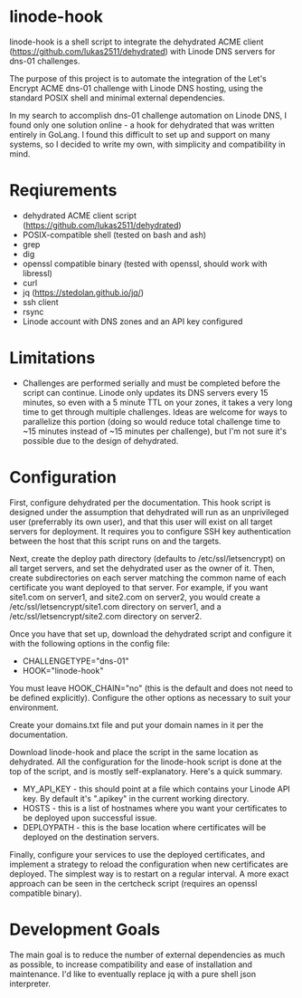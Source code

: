 # linode-hook
linode-hook is a shell script to integrate the dehydrated ACME client (https://github.com/lukas2511/dehydrated) with Linode DNS servers for dns-01 challenges. 

The purpose of this project is to automate the integration of the Let's Encrypt ACME dns-01 challenge with Linode DNS hosting, using the standard POSIX shell and minimal external dependencies.

In my search to accomplish dns-01 challenge automation on Linode DNS, I found only one solution online - a hook for dehydrated that was written entirely in GoLang. I found this difficult to set up and support on many systems, so I decided to write my own, with simplicity and compatibility in mind.

# Reqiurements
- dehydrated ACME client script (https://github.com/lukas2511/dehydrated)
- POSIX-compatible shell (tested on bash and ash)
- grep
- dig
- openssl compatible binary (tested with openssl, should work with libressl)
- curl
- jq (https://stedolan.github.io/jq/)
- ssh client
- rsync
- Linode account with DNS zones and an API key configured

# Limitations
- Challenges are performed serially and must be completed before the script can continue. Linode only updates its DNS servers every 15 minutes, so even with a 5 minute TTL on your zones, it takes a very long time to get through multiple challenges. Ideas are welcome for ways to parallelize this portion (doing so would reduce total challenge time to ~15 minutes instead of ~15 minutes per challenge), but I'm not sure it's possible due to the design of dehydrated.

# Configuration
First, configure dehydrated per the documentation. This hook script is designed under the assumption that dehydrated will run as an unprivileged user (preferrably its own user), and that this user will exist on all target servers for deployment. It requires you to configure SSH key authentication between the host that this script runs on and the targets.

Next, create the deploy path directory (defaults to /etc/ssl/letsencrypt) on all target servers, and set the dehydrated user as the owner of it. Then, create subdirectories on each server matching the common name of each certificate you want deployed to that server. For example, if you want site1.com on server1, and site2.com on server2, you would create a /etc/ssl/letsencrypt/site1.com directory on server1, and a /etc/ssl/letsencrypt/site2.com directory on server2.

Once you have that set up, download the dehydrated script and configure it with the following options in the config file:
- CHALLENGETYPE="dns-01"
- HOOK="linode-hook"

You must leave HOOK_CHAIN="no" (this is the default and does not need to be defined explicitly). Configure the other options as necessary to suit your environment. 

Create your domains.txt file and put your domain names in it per the documentation.

Download linode-hook and place the script in the same location as dehydrated. All the configuration for the linode-hook script is done at the top of the script, and is mostly self-explanatory. Here's a quick summary.

- MY_API_KEY - this should point at a file which contains your Linode API key. By default it's ".apikey" in the current working directory.
- HOSTS - this is a list of hostnames where you want your certificates to be deployed upon successful issue.
- DEPLOYPATH - this is the base location where certificates will be deployed on the destination servers.

Finally, configure your services to use the deployed certificates, and implement a strategy to reload the configuration when new certificates are deployed. The simplest way is to restart on a regular interval. A more exact approach can be seen in the certcheck script (requires an openssl compatible binary).

# Development Goals
The main goal is to reduce the number of external dependencies as much as possible, to increase compatibility and ease of installation and maintenance. I'd like to eventually replace jq with a pure shell json interpreter.
